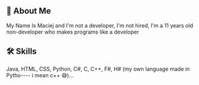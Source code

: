 ## 🚀 About Me
My Name Is Maciej and I'm not a developer, I'm not hired, I'm a 11 years old non-developer who makes programs like a developer 

## 🛠 Skills
Java, HTML, CSS, Python, C#, C, C++, F#, H# (my own language made in Pytho---- i mean c++ 😅)...
